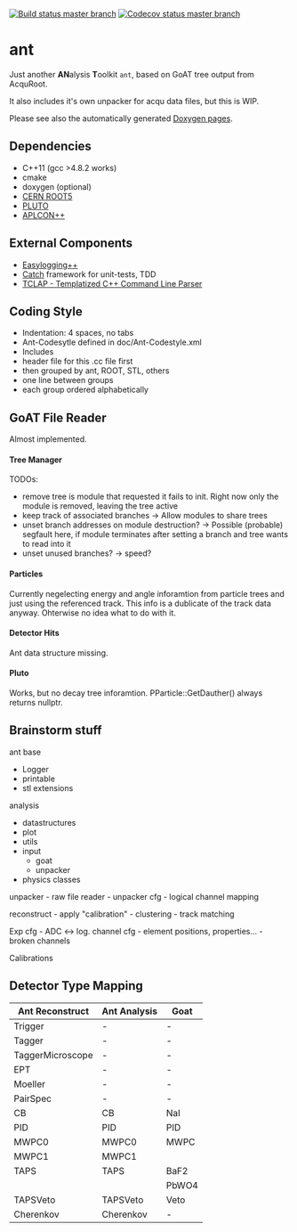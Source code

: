 [![Build status master branch](https://travis-ci.org/A2-Collaboration-dev/ant.svg?branch=master)](https://travis-ci.org/A2-Collaboration-dev/ant)
[![Codecov status master branch](https://codecov.io/github/A2-Collaboration-dev/ant/coverage.svg?branch=master)](https://codecov.io/github/A2-Collaboration-dev/ant?branch=master)


ant
===

Just another **AN**alysis **T**oolkit `ant`,
based on GoAT tree output from AcquRoot.

It also includes it's own unpacker for acqu data files,
but this is WIP.

Please see also the automatically generated
[Doxygen pages](http://a2-collaboration-dev.github.io/ant/).

## Dependencies
  * C++11 (gcc >4.8.2 works)
  * cmake
  * doxygen (optional)
  * [CERN ROOT5](https://root.cern.ch/)
  * [PLUTO](https://www-hades.gsi.de/?q=pluto)
  * [APLCON++](https://github.com/neiser/APLCON)

## External Components
  * [Easylogging++](http://easylogging.muflihun.com/)
  * [Catch](https://github.com/philsquared/Catch) framework for unit-tests, TDD
  * [TCLAP - Templatized C++ Command Line Parser](http://tclap.sourceforge.net)

## Coding Style
  * Indentation: 4 spaces, no tabs
  * Ant-Codesytle defined in doc/Ant-Codestyle.xml
  * Includes
   * header file for this .cc file first
   * then grouped by ant, ROOT, STL, others
   * one line between groups
   * each group ordered alphabetically

## GoAT File Reader

Almost implemented.

#### Tree Manager
TODOs:
 * remove tree is module that requested it fails to init. Right now only the module is removed, leaving the tree active
 * keep track of associated branches -> Allow modules to share trees
 * unset branch addresses on module destruction? -> Possible (probable) segfault here, if module terminates after setting a branch and tree wants to read into it
 * unset unused branches? -> speed?

#### Particles
Currently negelecting energy and angle inforamtion from particle trees
and just using the referenced track. This info is a dublicate of the
track data anyway. Ohterwise no idea what to do with it.

#### Detector Hits
Ant data structure missing.

#### Pluto
Works, but no decay tree inforamtion. PParticle::GetDauther() always returns nullptr.


## Brainstorm stuff
ant
 base
   - Logger
   - printable
   - stl extensions

  analysis
   - datastructures
   - plot
   - utils
   - input
     - goat
     - unpacker
   - physics classes

   unpacker
    - raw file reader
    - unpacker cfg
    - logical channel mapping

   reconstruct
    - apply "calibration"
    - clustering
    - track matching
   
   Exp cfg
    - ADC <-> log. channel cfg
    - element positions, properties...
    - broken channels

   Calibrations

## Detector Type Mapping

| Ant Reconstruct  | Ant Analysis  | Goat |
|------------------|---------------|------|
| Trigger          | -             | -    |
| Tagger           | -             | -    |
| TaggerMicroscope | -             | -    |
| EPT              | -             | -    |
| Moeller          | -             | -    |
| PairSpec         | -             | -    |
| CB               | CB            | NaI  |
| PID              | PID           | PID  |
| MWPC0            | MWPC0         | MWPC |
| MWPC1            | MWPC1         |      |
| TAPS             | TAPS          | BaF2 |
|                  |               | PbWO4|
| TAPSVeto         | TAPSVeto      | Veto |
| Cherenkov        | Cherenkov     | -    |

